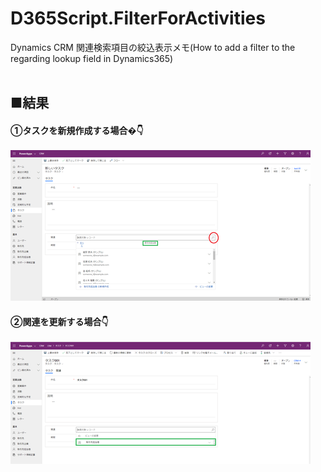 # D365Script.FilterForActivities
Dynamics CRM 関連検索項目の絞込表示メモ(How to add a filter to the regarding lookup field in Dynamics365)
<br>
<br>
## ■結果
#### ①タスクを新規作成する場合�👇　<br><br> ![タスクの新規作成](SLN/WebSite/img/result001.png "タスクの新規作成")
#### ②関連を更新する場合👇　<br><br> ![関連の更新](SLN/WebSite/img/result002.png "関連の更新")
